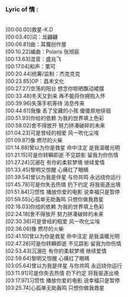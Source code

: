 <h3>Lyric of 情 :</h3><p><br>[00:00.00]救星-K.D
<br>[00:03.40]词：龙翩翩
<br>[00:06.81]曲：耳魔创作屋
<br>[00:10.22]编曲：Polaris 张旭宸
<br>[00:13.63]混音：盛兆飞
<br>[00:17.04]和声：栗可
<br>[00:20.44]统筹/监制：杰克克克
<br>[00:23.85]OP：昌禾文化
<br>[00:27.27]空荡的阳台 想念你晾晒飘动裙摆
<br>[00:33.48]冬天又到来 再不能将你拥抱入怀
<br>[00:39.96]失落手机等待 消息传来
<br>[00:44.61]我像 丢了宝藏的小孩 傻傻原地徘徊
<br>[00:51.93]你给的依赖 为我的世界填上色彩
<br>[00:58.02]舍不得放开 努力拼凑破碎的未来
<br>[01:04.23]可是曾经的相爱 风一吹化尘埃
<br>[01:09.87]像 燃尽的火柴
<br>[01:14.88]曾以为你是救星 命中注定 是我温暖光明
<br>[01:21.15]可是你转瞬即逝 不见踪影 留我为你伤情
<br>[01:27.24]沉溺在 有你的柔软梦境 继续爱情
<br>[01:33.45]黎明又惊醒 心痛红了眼睛
<br>[01:39.54]曾以为我是伴星 与你共鸣 永远绕你运行
<br>[01:45.78]可是你失去热情 扔下约定 将我驱逐出境
<br>[01:51.84]习惯性 播放你爱的电影 说幸福只是暂停
<br>[01:59.55]心孤单无助轰鸣 只想你做我救星
<br>[02:18.03]你给的依赖 为我的世界填上色彩
<br>[02:24.18]舍不得放开 努力拼凑破碎的未来
<br>[02:30.36]可是曾经的相爱 风一吹化尘埃
<br>[02:36.06]像 燃尽的火柴
<br>[02:41.10]曾以为你是救星 命中注定 是我温暖光明
<br>[02:47.28]可是你转瞬即逝 不见踪影 留我为你伤情
<br>[02:53.43]沉溺在 有你的柔软梦境 继续爱情
<br>[02:59.64]黎明又惊醒 心痛红了眼睛
<br>[03:05.64]曾以为我是伴星 与你共鸣 永远绕你运行
<br>[03:11.91]可是你失去热情 扔下约定 将我驱逐出境
<br>[03:17.97]习惯性 播放你爱的电影 说幸福只是暂停
<br>[03:25.74]心孤单无助轰鸣 只想你做我救星
</p>